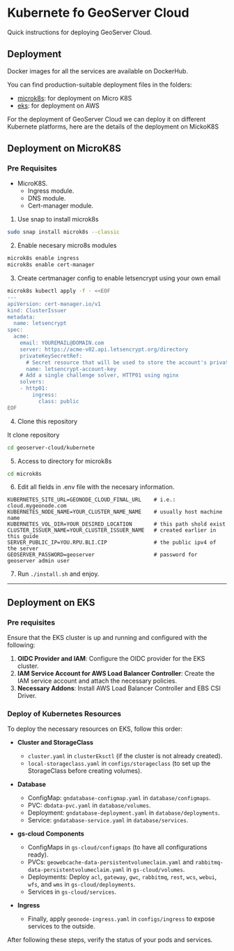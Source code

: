 
# Kubernete fo GeoServer Cloud

Quick instructions for deploying GeoServer Cloud.

## Deployment

Docker images for all the services are available on DockerHub.

You can find production-suitable deployment files in the folders:
* [microk8s](microk8s): for deployment on Micro K8S
* [eks](eks): for deployment on AWS


For the deployment of GeoServer Cloud we can deploy it on different Kubernete platforms, here are the details of the deployment on MickoK8S 

## Deployment on MicroK8S

### Pre Requisites

* MicroK8S.
    * Ingress module.
    * DNS module.
    * Cert-manager module.


1. Use snap to install microk8s
```bash
sudo snap install microk8s --classic
```

2. Enable necesary micro8s modules

```bash
microk8s enable ingress
microk8s enable cert-manager
```

3. Create certmanager config to enable letsencrypt using your own email
```bash
microk8s kubectl apply -f - <<EOF
---
apiVersion: cert-manager.io/v1
kind: ClusterIssuer
metadata:
  name: letsencrypt
spec:
  acme:
    email: YOUREMAIL@DOMAIN.com
    server: https://acme-v02.api.letsencrypt.org/directory
    privateKeySecretRef:
      # Secret resource that will be used to store the account's private key.
      name: letsencrypt-account-key
    # Add a single challenge solver, HTTP01 using nginx
    solvers:
    - http01:
        ingress:
          class: public
EOF
```

4. Clone this repository

It clone repository


```bash
cd geoserver-cloud/kubernete
```

5. Access to directory for microk8s

```bash
cd microk8s
```

6. Edit all fields in .env file with the necesary information.
```env
KUBERNETES_SITE_URL=GEONODE_CLOUD_FINAL_URL    # i.e.: cloud.mygeonode.com
KUBERNETES_NODE_NAME=YOUR_CLUSTER_NAME_NAME    # usually host machine name
KUBERNETES_VOL_DIR=YOUR_DESIRED_LOCATION       # this path shold exist
CLUSTER_ISSUER_NAME=YOUR_CLUSTER_ISSUER_NAME   # created earlier in this guide
SERVER_PUBLIC_IP=YOU.RPU.BLI.CIP               # the public ipv4 of the server                 
GEOSERVER_PASSWORD=geoserver                   # password for geoserver admin user
```

7. Run `./install.sh` and enjoy.


---

## Deployment on EKS

### Pre requisites


Ensure that the EKS cluster is up and running and configured with the following:

1. **OIDC Provider and IAM**: Configure the OIDC provider for the EKS cluster.
2. **IAM Service Account for AWS Load Balancer Controller**: Create the IAM service account and attach the necessary policies.
3. **Necessary Addons**: Install AWS Load Balancer Controller and EBS CSI Driver.


### Deploy of Kubernetes Resources


To deploy the necessary resources on EKS, follow this order:

- **Cluster and StorageClass**
  - `cluster.yaml` in `clusterEksctl` (if the cluster is not already created).
  - `local-storageclass.yaml` in `configs/storageclass` (to set up the StorageClass before creating volumes).

- **Database**
  - ConfigMap: `gndatabase-configmap.yaml` in `database/configmaps`.
  - PVC: `dbdata-pvc.yaml` in `database/volumes`.
  - Deployment: `gndatabase-deployment.yaml` in `database/deployments`.
  - Service: `gndatabase-service.yaml` in `database/services`.


- **gs-cloud Components**
  - ConfigMaps in `gs-cloud/configmaps` (to have all configurations ready).
  - PVCs: `geowebcache-data-persistentvolumeclaim.yaml` and `rabbitmq-data-persistentvolumeclaim.yaml` in `gs-cloud/volumes`.
  - Deployments: Deploy `acl`, `gateway`, `gwc`, `rabbitmq`, `rest`, `wcs`, `webui`, `wfs`, and `wms` in `gs-cloud/deployments`.
  - Services in `gs-cloud/services`.

- **Ingress**
  - Finally, apply `geonode-ingress.yaml` in `configs/ingress` to expose services to the outside.


After following these steps, verify the status of your pods and services.

